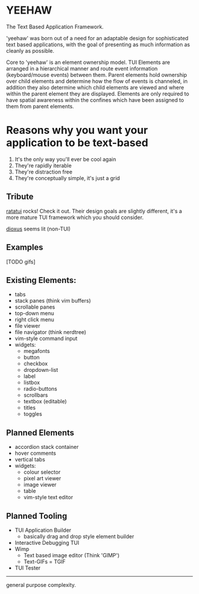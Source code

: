# YEEHAW

The Text Based Application Framework. 

'yeehaw' was born out of a need for an adaptable design for sophisticated text
based applications, with the goal of presenting as much information as cleanly
as possible. 

Core to 'yeehaw' is an element ownership model. TUI Elements are arranged in a
hierarchical manner and route event information (keyboard/mouse events) between
them. Parent elements hold ownership over child elements and determine how the
flow of events is channeled, in addition they also determine which child
elements are viewed and where within the parent element they are displayed.
Elements are only required to have spatial awareness within the confines which
have been assigned to them from parent elements.  

# Reasons why you want your application to be text-based

1) It's the only way you'll ever be cool again
2) They're rapidly iterable
3) They're distraction free
4) They're conceptually simple, it's just a grid 

## Tribute

[ratatui](https://ratatui.rs/) rocks! Check it out. Their design goals are
slightly different, it's a more mature TUI framework which you should consider.

[dioxus](https://github.com/dioxuslabs/dioxus) seems lit (non-TUI)

## Examples

[TODO gifs]

## Existing Elements:
 - tabs 
 - stack panes (think vim buffers) 
 - scrollable panes
 - top-down menu
 - right click menu
 - file viewer
 - file navigator (think nerdtree)
 - vim-style command input
 - widgets:
   - megafonts
   - button
   - checkbox
   - dropdown-list
   - label
   - listbox
   - radio-buttons
   - scrollbars
   - textbox (editable) 
   - titles
   - toggles

## Planned Elements
 - accordion stack container
 - hover comments
 - vertical tabs
 - widgets:
   - colour selector
   - pixel art viewer
   - image viewer
   - table 
   - vim-style text editor

## Planned Tooling
 - TUI Application Builder 
   - basically drag and drop style element builder
 - Interactive Debugging TUI 
 - Wimp
   - Text based image editor (Think 'GIMP') 
   - Text-GIFs = TGIF
 - TUI Tester

_________________________________________________

general purpose complexity.

